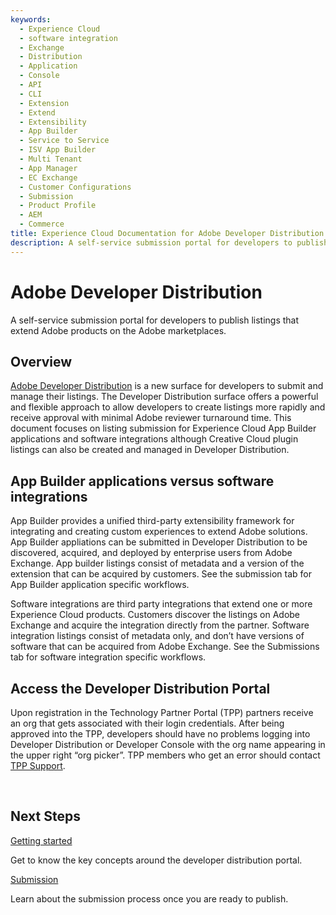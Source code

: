 ```yaml
---
keywords:
  - Experience Cloud
  - software integration
  - Exchange
  - Distribution
  - Application
  - Console
  - API
  - CLI
  - Extension
  - Extend
  - Extensibility
  - App Builder
  - Service to Service
  - ISV App Builder
  - Multi Tenant
  - App Manager
  - EC Exchange
  - Customer Configurations
  - Submission
  - Product Profile
  - AEM
  - Commerce
title: Experience Cloud Documentation for Adobe Developer Distribution
description: A self-service submission portal for developers to publish listings that extend Adobe products on the Adobe marketplaces.​
---
```


<HeroSimple slots="heading, text" background="rgb(141, 52, 78)"/>

# Adobe Developer Distribution

A self-service submission portal for developers to publish listings that extend Adobe products on the Adobe marketplaces.​

## Overview

[Adobe Developer Distribution](/distribute/home) is a new surface for developers to submit and manage their listings. The Developer Distribution surface offers a powerful and flexible approach to allow developers to create listings more rapidly and receive approval with minimal Adobe reviewer turnaround time. This document focuses on listing submission for Experience Cloud App Builder applications and software integrations although Creative Cloud plugin listings can also be created and managed in Developer Distribution.

## App Builder applications versus software integrations

App Builder provides a unified third-party extensibility framework for integrating and creating custom experiences to extend Adobe solutions. App Builder appliations can be submitted in Developer Distribution to be discovered, acquired, and deployed by enterprise users from Adobe Exchange. App builder listings consist of metadata and a version of the extension that can be acquired by customers. See the submission tab for App Builder application specific workflows.

Software integrations are third party integrations that extend one or more Experience Cloud products. Customers discover the listings on Adobe Exchange and acquire the integration directly from the partner. Software integration listings consist of metadata only, and don’t have versions of software that can be acquired from Adobe Exchange. See the Submissions tab for software integration specific workflows.

## Access the Developer Distribution Portal

Upon registration in the Technology Partner Portal (TPP) partners receive an org that gets associated with their login credentials.  After being approved into the TPP, developers should have no problems logging into Developer Distribution or Developer Console with the org name appearing in the upper right “org picker”. TPP members who get an error should contact [TPP Support](https://partners.adobe.com/ec/cform/case).

<div style="margin-top: 1em">&nbsp;</div>

<DiscoverBlock slots="heading, link, text"/>

## Next Steps

[Getting started](./getting-started.md)

Get to know the key concepts around the developer distribution portal.

<DiscoverBlock slots="link, text"/>

[Submission](./submission/overview.md)

Learn about the submission process once you are ready to publish.

